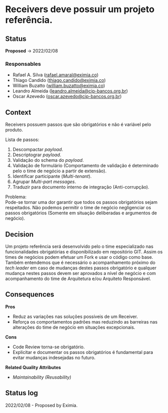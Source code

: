 # Receivers deve possuir um projeto referência. 

## Status

**Proposed** -> 2022/02/08
### Responsables
* Rafael A. Silva (rafael.amaral@eximia.co)
* Thiago Candido  (thiago.candido@eximia.co)
* William Buzatto (william.buzatto@eximia.co)
* Leandro Almeida (leandro.almeida@cip-bancos.org.br)
* Oscar Azevedo   (oscar.azevedo@cip-bancos.org.br)

## Context

Receivers possuem passos que são obrigatórios e não é variável pelo produto.

Lista de passos:
1. Descompactar <i>payload</i>.
2. Descriptograr <i>payload</i>.
3. Validação do schema do <i>payload</i>.
4. Validação de formulário (Comportamento de validação é determinado pelo o time de negócio a partir de extensão).
5. Identificar participante (<i>Multi-tenant</i>).
6. Agrupar <i>Multi-part messages</i>.
7. Traduzir para documento interno de integração (Anti-corrupção).

Problema: <br />
Pode-se tornar uma dor garantir que todos os passos obrigatórios sejam respeitados. Não podemos permitir o time de negócio negligenciar os passos obrigatórios (Somente em situação deliberadas e argumentos de negócio).

## Decision

Um projeto referência será desenvolvido pelo o time especializado nas funcionalidades obrigatórias e disponibilizado em repositório GIT. Assim os times de negócios podem efetuar um Fork e usar o código como base. 
Também entendemos que é necessário o acompanhamento próximo do <i>tech leader</i> em caso de mudanças destes passos obrigatório e qualquer mudança nestes passos devem ser aprovados a nível de negócio e com acompanhamento do time de Arquitetura e/ou Arquiteto Responsável.

## Consequences

**Pros**
 * Reduz as variações nas soluções possíveis de um Receiver.
 * Reforça os comportamentos padrões mas reduzindo as barreiras nas alterações do time de negócio em situações excepcionais.

**Cons**
 * Code Review torna-se obrigatório.
 * Explicitar e documentar os passos obrigatórios é fundamental para evitar mudanças indesejadas no futuro.

**Related Quality Attributes**
 * <i>Maintainability (Reusability)</i>

## Status log
2022/02/08 - Proposed by Eximia.